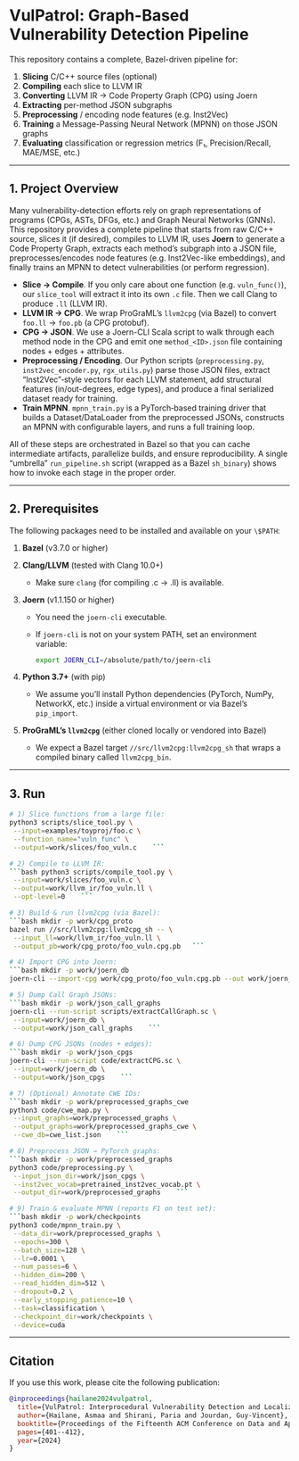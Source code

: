 # VulPatrol: Graph-Based Vulnerability Detection Pipeline

This repository contains a complete, Bazel-driven pipeline for:
1. **Slicing** C/C++ source files (optional)  
2. **Compiling** each slice to LLVM IR  
3. **Converting** LLVM IR → Code Property Graph (CPG) using Joern  
4. **Extracting** per-method JSON subgraphs  
5. **Preprocessing** / encoding node features (e.g. Inst2Vec)  
6. **Training** a Message-Passing Neural Network (MPNN) on those JSON graphs  
7. **Evaluating** classification or regression metrics (F₁, Precision/Recall, MAE/MSE, etc.)

---

## 1. Project Overview

Many vulnerability-detection efforts rely on graph representations of programs (CPGs, ASTs, DFGs, etc.) and Graph Neural Networks (GNNs). This repository provides a complete pipeline that starts from raw C/C++ source, slices it (if desired), compiles to LLVM IR, uses **Joern** to generate a Code Property Graph, extracts each method’s subgraph into a JSON file, preprocesses/encodes node features (e.g. Inst2Vec-like embeddings), and finally trains an MPNN to detect vulnerabilities (or perform regression).  

- **Slice → Compile**. If you only care about one function (e.g. `vuln_func()`), our `slice_tool` will extract it into its own `.c` file. Then we call Clang to produce `.ll` (LLVM IR).  
- **LLVM IR → CPG**. We wrap ProGraML’s `llvm2cpg` (via Bazel) to convert `foo.ll` → `foo.pb` (a CPG protobuf).  
- **CPG → JSON**. We use a Joern-CLI Scala script to walk through each method node in the CPG and emit one `method_<ID>.json` file containing nodes + edges + attributes.  
- **Preprocessing / Encoding**. Our Python scripts (`preprocessing.py`, `inst2vec_encoder.py`, `rgx_utils.py`) parse those JSON files, extract “Inst2Vec”‐style vectors for each LLVM statement, add structural features (in/out-degrees, edge types), and produce a final serialized dataset ready for training.  
- **Train MPNN**. `mpnn_train.py` is a PyTorch‐based training driver that builds a Dataset/DataLoader from the preprocessed JSONs, constructs an MPNN with configurable layers, and runs a full training loop.  

All of these steps are orchestrated in Bazel so that you can cache intermediate artifacts, parallelize builds, and ensure reproducibility. A single “umbrella” `run_pipeline.sh` script (wrapped as a Bazel `sh_binary`) shows how to invoke each stage in the proper order.

---

## 2. Prerequisites

The following packages need to be installed and available on your `\$PATH`:

1. **Bazel** (v3.7.0 or higher)  
2. **Clang/LLVM** (tested with Clang 10.0+)  
   - Make sure `clang` (for compiling .c → .ll) is available.  
3. **Joern** (v1.1.150 or higher)  
   - You need the `joern-cli` executable.  
   - If `joern-cli` is not on your system PATH, set an environment variable:  

      ```bash
     export JOERN_CLI=/absolute/path/to/joern-cli
     ```
      
4. **Python 3.7+** (with pip)  
   - We assume you’ll install Python dependencies (PyTorch, NumPy, NetworkX, etc.) inside a virtual environment or via Bazel’s `pip_import`.  
5. **ProGraML’s `llvm2cpg`** (either cloned locally or vendored into Bazel)  
   - We expect a Bazel target `//src/llvm2cpg:llvm2cpg_sh` that wraps a compiled binary called `llvm2cpg_bin`.

---


## 3. Run
 ```bash
# 1) Slice functions from a large file:
 python3 scripts/slice_tool.py \
  --input=examples/toyproj/foo.c \
  --function_name="vuln_func" \
  --output=work/slices/foo_vuln.c    ```

# 2) Compile to LLVM IR:
 ```bash python3 scripts/compile_tool.py \
  --input=work/slices/foo_vuln.c \
  --output=work/llvm_ir/foo_vuln.ll \
  --opt-level=0    ```

# 3) Build & run llvm2cpg (via Bazel):
 ```bash mkdir -p work/cpg_proto
bazel run //src/llvm2cpg:llvm2cpg_sh -- \
  --input_ll=work/llvm_ir/foo_vuln.ll \
  --output_pb=work/cpg_proto/foo_vuln.cpg.pb   ```

# 4) Import CPG into Joern:
 ```bash mkdir -p work/joern_db
joern-cli --import-cpg work/cpg_proto/foo_vuln.cpg.pb --out work/joern_db    ```

# 5) Dump Call Graph JSONs:
 ```bash mkdir -p work/json_call_graphs
joern-cli --run-script scripts/extractCallGraph.sc \
  --input=work/joern_db \
  --output=work/json_call_graphs    ```

# 6) Dump CPG JSONs (nodes + edges):
 ```bash mkdir -p work/json_cpgs
joern-cli --run-script code/extractCPG.sc \
  --input=work/joern_db \
  --output=work/json_cpgs    ```

# 7) (Optional) Annotate CWE IDs:
 ```bash mkdir -p work/preprocessed_graphs_cwe
python3 code/cwe_map.py \
  --input_graphs=work/preprocessed_graphs \
  --output_graphs=work/preprocessed_graphs_cwe \
  --cwe_db=cwe_list.json    ```

# 8) Preprocess JSON → PyTorch graphs:
 ```bash mkdir -p work/preprocessed_graphs
python3 code/preprocessing.py \
  --input_json_dir=work/json_cpgs \
  --inst2vec_vocab=pretrained_inst2vec_vocab.pt \
  --output_dir=work/preprocessed_graphs    ```

# 9) Train & evaluate MPNN (reports F1 on test set):
 ```bash mkdir -p work/checkpoints
python3 code/mpnn_train.py \
  --data_dir=work/preprocessed_graphs \
  --epochs=300 \
  --batch_size=128 \
  --lr=0.0001 \
  --num_passes=6 \
  --hidden_dim=200 \
  --read_hidden_dim=512 \
  --dropout=0.2 \
  --early_stopping_patience=10 \
  --task=classification \
  --checkpoint_dir=work/checkpoints \
  --device=cuda
```

---
## Citation

If you use this work, please cite the following publication:

```bibtex
@inproceedings{hailane2024vulpatrol,
  title={VulPatrol: Interprocedural Vulnerability Detection and Localization through Semantic Graph Learning},
  author={Hailane, Asmaa and Shirani, Paria and Jourdan, Guy-Vincent},
  booktitle={Proceedings of the Fifteenth ACM Conference on Data and Application Security and Privacy},
  pages={401--412},
  year={2024}
}
